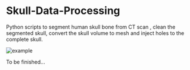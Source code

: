 # Skull-Data-Processing
Python scripts to segment human skull bone from CT scan , clean the segmented skull, convert the skull volume to mesh and inject holes to the complete skull.

![example](https://github.com/jianning-li/Skull-Data-Processing/blob/master/images/example.PNG)

To be finished...





